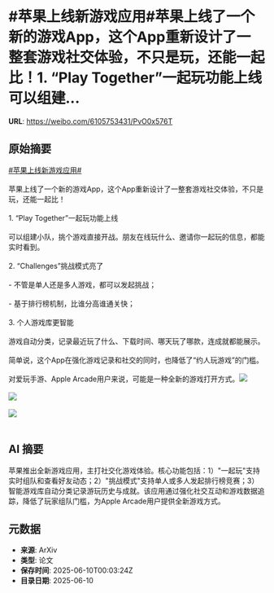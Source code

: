 # #苹果上线新游戏应用#苹果上线了一个新的游戏App，这个App重新设计了一整套游戏社交体验，不只是玩，还能一起比！1. “Play Together”一起玩功能上线 可以组建...

**URL**: https://weibo.com/6105753431/PvO0x576T

## 原始摘要

<a href="https://m.weibo.cn/search?containerid=231522type%3D1%26t%3D10%26q%3D%23%E8%8B%B9%E6%9E%9C%E4%B8%8A%E7%BA%BF%E6%96%B0%E6%B8%B8%E6%88%8F%E5%BA%94%E7%94%A8%23&amp;extparam=%23%E8%8B%B9%E6%9E%9C%E4%B8%8A%E7%BA%BF%E6%96%B0%E6%B8%B8%E6%88%8F%E5%BA%94%E7%94%A8%23" data-hide=""><span class="surl-text">#苹果上线新游戏应用#</span></a><br><br>苹果上线了一个新的游戏App，这个App重新设计了一整套游戏社交体验，不只是玩，还能一起比！<br><br>1. “Play Together”一起玩功能上线  <br>   <br> 可以组建小队，挑个游戏直接开战。朋友在线玩什么、邀请你一起玩的信息，都能实时看到。<br>    <br>2. “Challenges”挑战模式亮了  <br>    <br>    - 不管是单人还是多人游戏，都可以发起挑战；<br>        <br>    - 基于排行榜机制，比谁分高谁通关快；<br>        <br>3. 个人游戏库更智能  <br>    <br>游戏自动分类，记录最近玩了什么、下载时间、哪天玩了哪款，连成就都能展示。<br>    <br>简单说，这个App在强化游戏记录和社交的同时，也降低了“约人玩游戏”的门槛。  <br><br>对爱玩手游、Apple Arcade用户来说，可能是一种全新的游戏打开方式。<img style="" src="https://tvax4.sinaimg.cn/large/006Fd7o3ly1i29lw8iia2j30p00e2dhn.jpg" referrerpolicy="no-referrer"><br><br><img style="" src="https://tvax3.sinaimg.cn/large/006Fd7o3ly1i29lwpajksj30p00e2go2.jpg" referrerpolicy="no-referrer"><br><br><img style="" src="https://tvax3.sinaimg.cn/large/006Fd7o3ly1i29lwxln0hj30p00e2q5y.jpg" referrerpolicy="no-referrer"><br><br>

## AI 摘要

苹果推出全新游戏应用，主打社交化游戏体验。核心功能包括：1）"一起玩"支持实时组队和查看好友动态；2）"挑战模式"支持单人或多人发起排行榜竞赛；3）智能游戏库自动分类记录游玩历史与成就。该应用通过强化社交互动和游戏数据追踪，降低了玩家组队门槛，为Apple Arcade用户提供全新游戏方式。

## 元数据

- **来源**: ArXiv
- **类型**: 论文
- **保存时间**: 2025-06-10T00:03:24Z
- **目录日期**: 2025-06-10
